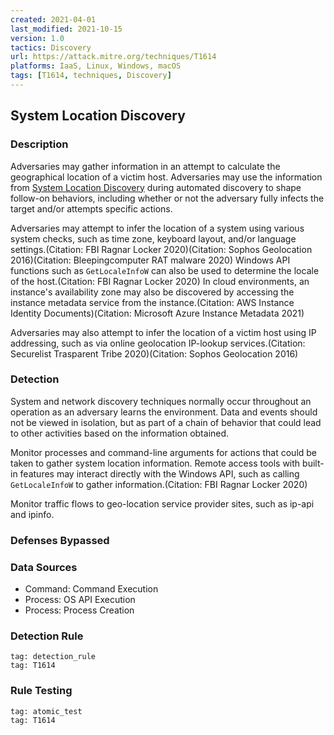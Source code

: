 ```yaml
---
created: 2021-04-01
last_modified: 2021-10-15
version: 1.0
tactics: Discovery
url: https://attack.mitre.org/techniques/T1614
platforms: IaaS, Linux, Windows, macOS
tags: [T1614, techniques, Discovery]
---
```


## System Location Discovery

### Description


Adversaries may gather information in an attempt to calculate the geographical location of a victim host. Adversaries may use the information from [System Location Discovery](https://attack.mitre.org/techniques/T1614) during automated discovery to shape follow-on behaviors, including whether or not the adversary fully infects the target and/or attempts specific actions.

Adversaries may attempt to infer the location of a system using various system checks, such as time zone, keyboard layout, and/or language settings.(Citation: FBI Ragnar Locker 2020)(Citation: Sophos Geolocation 2016)(Citation: Bleepingcomputer RAT malware 2020) Windows API functions such as <code>GetLocaleInfoW</code> can also be used to determine the locale of the host.(Citation: FBI Ragnar Locker 2020) In cloud environments, an instance's availability zone may also be discovered by accessing the instance metadata service from the instance.(Citation: AWS Instance Identity Documents)(Citation: Microsoft Azure Instance Metadata 2021)

Adversaries may also attempt to infer the location of a victim host using IP addressing, such as via online geolocation IP-lookup services.(Citation: Securelist Trasparent Tribe 2020)(Citation: Sophos Geolocation 2016)

### Detection

System and network discovery techniques normally occur throughout an operation as an adversary learns the environment. Data and events should not be viewed in isolation, but as part of a chain of behavior that could lead to other activities based on the information obtained.

Monitor processes and command-line arguments for actions that could be taken to gather system location information. Remote access tools with built-in features may interact directly with the Windows API, such as calling <code> GetLocaleInfoW</code> to gather information.(Citation: FBI Ragnar Locker 2020)

Monitor traffic flows to geo-location service provider sites, such as ip-api and ipinfo.

### Defenses Bypassed



### Data Sources

  - Command: Command Execution
  -  Process: OS API Execution
  -  Process: Process Creation
### Detection Rule

```query
tag: detection_rule
tag: T1614
```

### Rule Testing

```query
tag: atomic_test
tag: T1614
```
